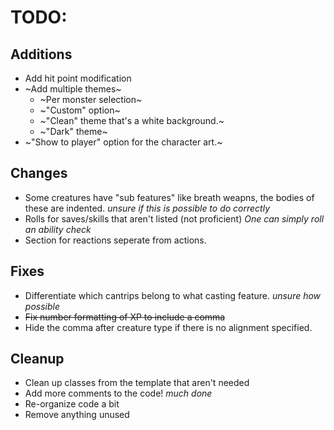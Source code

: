 # TODO:

## Additions
- Add hit point modification
- ~Add multiple themes~
	- ~Per monster selection~
	- ~"Custom" option~
	- ~"Clean" theme that's a white background.~
	- ~"Dark" theme~
- ~"Show to player" option for the character art.~

## Changes
- Some creatures have "sub features" like breath weapns, the bodies of these are indented. *unsure if this is possible to do correctly*
- Rolls for saves/skills that aren't listed (not proficient) *One can simply roll an ability check*
- Section for reactions seperate from actions.

## Fixes
- Differentiate which cantrips belong to what casting feature. *unsure how possible*
- ~~Fix number formatting of XP to include a comma~~
- Hide the comma after creature type if there is no alignment specified.

## Cleanup
- Clean up classes from the template that aren't needed
- Add more comments to the code! *much done*
- Re-organize code a bit
- Remove anything unused
